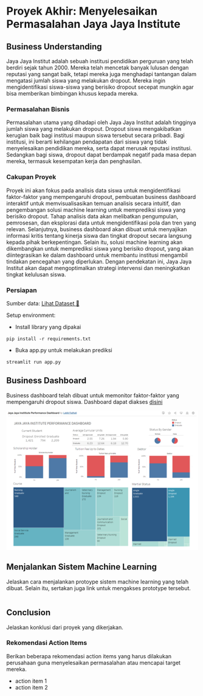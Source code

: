 # Proyek Akhir: Menyelesaikan Permasalahan Jaya Jaya Institute

## Business Understanding
Jaya Jaya Institut adalah sebuah institusi pendidikan perguruan yang telah berdiri sejak tahun 2000. Mereka telah mencetak banyak lulusan dengan reputasi yang sangat baik, tetapi mereka juga menghadapi tantangan dalam mengatasi jumlah siswa yang melakukan dropout. Mereka ingin mengidentifikasi siswa-siswa yang berisiko dropout secepat mungkin agar bisa memberikan bimbingan khusus kepada mereka.

### Permasalahan Bisnis
Permasalahan utama yang dihadapi oleh Jaya Jaya Institut adalah tingginya jumlah siswa yang melakukan dropout. Dropout siswa mengakibatkan kerugian baik bagi institusi maupun siswa tersebut secara pribadi. Bagi institusi, ini berarti kehilangan pendapatan dari siswa yang tidak menyelesaikan pendidikan mereka, serta dapat merusak reputasi institusi. Sedangkan bagi siswa, dropout dapat berdampak negatif pada masa depan mereka, termasuk kesempatan kerja dan penghasilan.

### Cakupan Proyek
Proyek ini akan fokus pada analisis data siswa untuk mengidentifikasi faktor-faktor yang mempengaruhi dropout, pembuatan business dashboard interaktif untuk memvisualisasikan temuan analisis secara intuitif, dan pengembangan solusi machine learning untuk memprediksi siswa yang berisiko dropout. Tahap analisis data akan melibatkan pengumpulan, pemrosesan, dan eksplorasi data untuk mengidentifikasi pola dan tren yang relevan. Selanjutnya, business dashboard akan dibuat untuk menyajikan informasi kritis tentang kinerja siswa dan tingkat dropout secara langsung kepada pihak berkepentingan. Selain itu, solusi machine learning akan dikembangkan untuk memprediksi siswa yang berisiko dropout, yang akan diintegrasikan ke dalam dashboard untuk membantu institusi mengambil tindakan pencegahan yang diperlukan. Dengan pendekatan ini, Jaya Jaya Institut akan dapat mengoptimalkan strategi intervensi dan meningkatkan tingkat kelulusan siswa.

### Persiapan

Sumber data: [Lihat Dataset 🗿](https://raw.githubusercontent.com/labibaf/Sudent_Performance_Analysis/main/dataset/data.csv)

Setup environment:
- Install library yang dipakai
```
pip install -r requirements.txt
```
- Buka app.py untuk melakukan prediksi
```
streamlit run app.py
```

## Business Dashboard
Business dashboard telah dibuat untuk memonitor faktor-faktor yang mempengaruhi dropout siswa. Dashboard dapat diakses [disini](https://public.tableau.com/app/profile/labib.fadhali/viz/JayaJayaInstitiutePerformanceDashboard/Dashboard1?publish=yes)

![MyDashboard](dashboard.png)

## Menjalankan Sistem Machine Learning
Jelaskan cara menjalankan protoype sistem machine learning yang telah dibuat. Selain itu, sertakan juga link untuk mengakses prototype tersebut.

```

```

## Conclusion
Jelaskan konklusi dari proyek yang dikerjakan.

### Rekomendasi Action Items
Berikan beberapa rekomendasi action items yang harus dilakukan perusahaan guna menyelesaikan permasalahan atau mencapai target mereka.
- action item 1
- action item 2